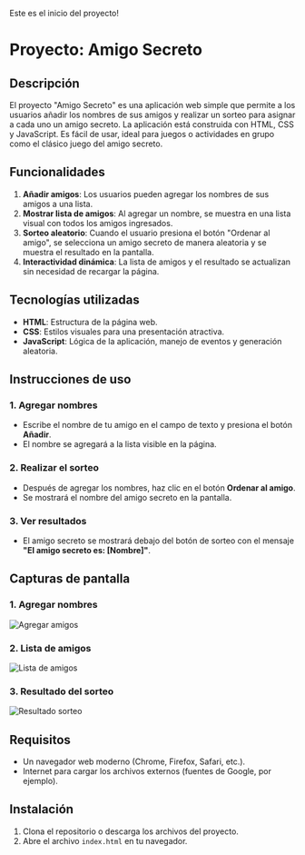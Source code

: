 Este es el inicio del proyecto!

<h1>Proyecto: Amigo Secreto</h1>



## Descripción

El proyecto "Amigo Secreto" es una aplicación web simple que permite a los usuarios añadir los nombres de sus amigos y realizar un sorteo para asignar a cada uno un amigo secreto. La aplicación está construida con HTML, CSS y JavaScript. Es fácil de usar, ideal para juegos o actividades en grupo como el clásico juego del amigo secreto.

## Funcionalidades

1. **Añadir amigos**: Los usuarios pueden agregar los nombres de sus amigos a una lista.
2. **Mostrar lista de amigos**: Al agregar un nombre, se muestra en una lista visual con todos los amigos ingresados.
3. **Sorteo aleatorio**: Cuando el usuario presiona el botón "Ordenar al amigo", se selecciona un amigo secreto de manera aleatoria y se muestra el resultado en la pantalla.
4. **Interactividad dinámica**: La lista de amigos y el resultado se actualizan sin necesidad de recargar la página.

## Tecnologías utilizadas

- **HTML**: Estructura de la página web.
- **CSS**: Estilos visuales para una presentación atractiva.
- **JavaScript**: Lógica de la aplicación, manejo de eventos y generación aleatoria.

## Instrucciones de uso

### 1. Agregar nombres

- Escribe el nombre de tu amigo en el campo de texto y presiona el botón **Añadir**.
- El nombre se agregará a la lista visible en la página.

### 2. Realizar el sorteo

- Después de agregar los nombres, haz clic en el botón **Ordenar al amigo**.
- Se mostrará el nombre del amigo secreto en la pantalla.

### 3. Ver resultados

- El amigo secreto se mostrará debajo del botón de sorteo con el mensaje **"El amigo secreto es: [Nombre]"**.

## Capturas de pantalla

### 1. Agregar nombres

![Agregar amigos](images/ejemplo-agregar.png)

### 2. Lista de amigos

![Lista de amigos](images/ejemplo-lista.png)

### 3. Resultado del sorteo

![Resultado sorteo](images/ejemplo-resultado.png)

## Requisitos

- Un navegador web moderno (Chrome, Firefox, Safari, etc.).
- Internet para cargar los archivos externos (fuentes de Google, por ejemplo).

## Instalación

1. Clona el repositorio o descarga los archivos del proyecto.
2. Abre el archivo `index.html` en tu navegador.
